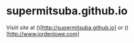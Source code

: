 # supermitsuba.github.io

Visiit site at ()[http://supermitsuba.github.io] or ()[http://www.jordenlowe.com]
